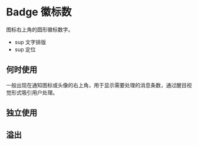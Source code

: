 # Badge 徽标数

图标右上角的圆形徽标数字。

- sup 文字排版
- sup 定位

## 何时使用

一般出现在通知图标或头像的右上角，用于显示需要处理的消息条数，通过醒目视觉形式吸引用户处理。

<demo src="./demos/demo1.vue" />

## 独立使用

<demo src="./demos/demo2.vue" />

## 溢出

<demo src="./demos/max.vue" />
